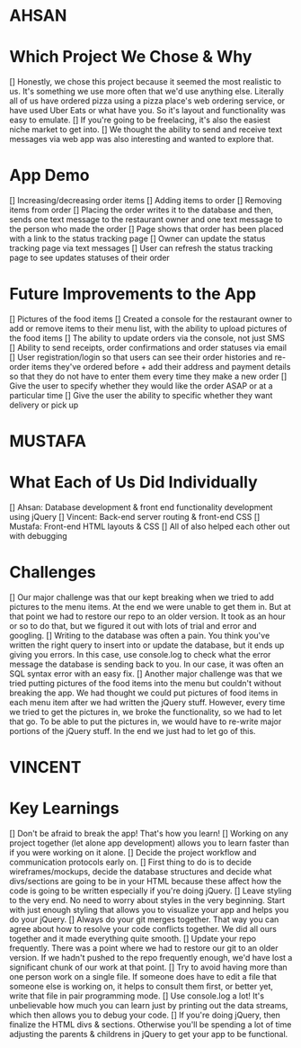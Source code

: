 # AHSAN

# Which Project We Chose & Why
[] Honestly, we chose this project because it seemed the most realistic to us. It's something we use more often that we'd use anything else. Literally all of us have ordered pizza using a pizza place's web ordering service, or have used Uber Eats or what have you. So it's layout and functionality was easy to emulate.
[] If you're going to be freelacing, it's also the easiest niche market to get into.
[] We thought the ability to send and receive text messages via web app was also interesting and wanted to explore that.

# App Demo
[] Increasing/decreasing order items
[] Adding items to order
[] Removing items from order
[] Placing the order writes it to the database and then, sends one text message to the restaurant owner and one text message to the person who made the order
[] Page shows that order has been placed with a link to the status tracking page
[] Owner can update the status tracking page via text messages
[] User can refresh the status tracking page to see updates statuses of their order

# Future Improvements to the App
[] Pictures of the food items
[] Created a console for the restaurant owner to add or remove items to their menu list, with the ability to upload pictures of the food items
[] The ability to update orders via the console, not just SMS
[] Ability to send receipts, order confirmations and order statuses via email
[] User registration/login so that users can see their order histories and re-order items they've ordered before + add their address and payment details so that they do not have to enter them every time they make a new order
[] Give the user to specify whether they would like the order ASAP or at a particular time
[] Give the user the ability to specific whether they want delivery or pick up

# MUSTAFA

# What Each of Us Did Individually
[] Ahsan: Database development & front end functionality development using jQuery
[] Vincent: Back-end server routing & front-end CSS
[] Mustafa: Front-end HTML layouts & CSS
[] All of also helped each other out with debugging

# Challenges
[] Our major challenge was that our kept breaking when we tried to add pictures to the menu items. At the end we were unable to get them in. But at that point we had to restore our repo to an older version. It took as an hour or so to do that, but we figured it out with lots of trial and error and googling.
[] Writing to the database was often a pain. You think you've written the right query to insert into or update the database, but it ends up giving you errors. In this case, use console.log to check what the error message the database is sending back to you. In our case, it was often an SQL syntax error with an easy fix.
[] Another major challenge was that we tried putting pictures of the food items into the menu but couldn't without breaking the app. We had thought we could put pictures of food items in each menu item after we had written the jQuery stuff. However, every time we tried to get the pictures in, we broke the functionality, so we had to let that go. To be able to put the pictures in, we would have to re-write major portions of the jQuery stuff. In the end we just had to let go of this.

# VINCENT

# Key Learnings
[] Don't be afraid to break the app! That's how you learn!
[] Working on any project together (let alone app development) allows you to learn faster than if you were working on it alone.
[] Decide the project workflow and communication protocols early on.
[] First thing to do is to decide wireframes/mockups, decide the database structures and decide what divs/sections are going to be in your HTML because these affect how the code is going to be written especially if you're doing jQuery.
[] Leave styling to the very end. No need to worry about styles in the very beginning. Start with just enough styling that allows you to visualize your app and helps you do your jQuery.
[] Always do your git merges together. That way you can agree about how to resolve your code conflicts together. We did all ours together and it made everything quite smooth.
[] Update your repo frequently. There was a point where we had to restore our git to an older version. If we hadn't pushed to the repo frequently enough, we'd have lost a significant chunk of our work at that point.
[] Try to avoid having more than one person work on a single file. If someone does have to edit a file that someone else is working on, it helps to consult them first, or better yet, write that file in pair programming mode.
[] Use console.log a lot! It's unbelievable how much you can learn just by printing out the data streams, which then allows you to debug your code.
[] If you're doing jQuery, then finalize the HTML divs & sections. Otherwise you'll be spending a lot of time adjusting the parents & childrens in jQuery to get your app to be functional.
